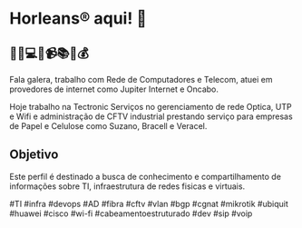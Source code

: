 # Horleans® aqui! 👋

## 🚀📱💻📡📹📚💡💰

Fala galera, trabalho com Rede de Computadores e Telecom, atuei em provedores de internet como Jupiter Internet e Oncabo. 

Hoje trabalho na Tectronic Serviços no gerenciamento de rede Optica, UTP e Wifi e administração de CFTV industrial prestando serviço para empresas de Papel e Celulose como Suzano, Bracell e Veracel.

## Objetivo

Este perfil é destinado a busca de conhecimento e compartilhamento de informações sobre TI, infraestrutura de redes fisicas e virtuais.

#TI
#infra
#devops
#AD
#fibra
#cftv
#vlan
#bgp
#cgnat
#mikrotik
#ubiquit
#huawei
#cisco
#wi-fi
#cabeamentoestruturado
#dev
#sip
#voip

